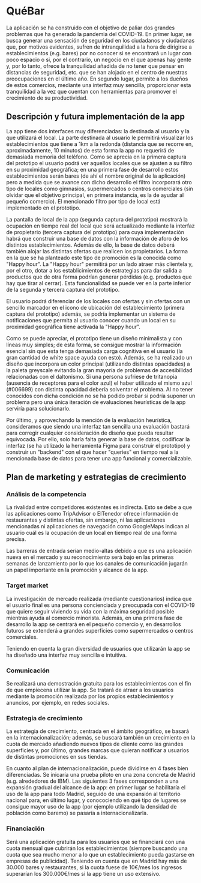 # QuéBar

La aplicación se ha construido con el objetivo de paliar dos grandes problemas que ha generado la pandemia del COVID-19. En primer lugar, se busca generar una sensación de seguridad en los ciudadanos y ciudadanas que, por motivos evidentes, sufren de intranquilidad a la hora de dirigirse a establecimientos (e.g. bares) por no conocer si se encontrará un lugar con poco espacio o si, por el contrario, un negocio en el que apenas hay gente y, por lo tanto, ofrece la tranquilidad añadida de no tener que pensar en distancias de seguridad, etc. que se han alojado en el centro de nuestras preocupaciones en el último año. En segundo lugar, permite a los dueños de estos comercios, mediante una interfaz muy sencilla, proporcionar esta tranquilidad a la vez que cuentan con herramientas para promover el crecimiento de su productividad.

## Descripción y futura implementación de la app

La app tiene dos interfaces muy diferenciadas: la destinada al usuario y la que utilizará el local. La parte destinada al usuario le permitirá visualizar los establecimientos que tiene a 1km a la redonda (distancia que se recorre en, aproximadamente, 10 minutos) de esta forma la app no requerirá de demasiada memoria del teléfono. Como se aprecia en la primera captura del prototipo el usuario podrá ver aquellos locales que se ajusten a su filtro en su proximidad geográfica; en una primera fase de desarrollo estos establecimientos serán bares (de ahí el nombre original de la aplicación) pero a medida que se avance con dicho desarrollo el filtro incorporará otro tipo de locales como gimnasios, supermercados o centros comerciales (sin olvidar que el objetivo principal, en primera instancia, es la de ayudar al pequeño comercio). El mencionado filtro por tipo de local está implementado en el prototipo.

La pantalla de local de la app (segunda captura del prototipo) mostrará la ocupación en tiempo real del local que será actualizado mediante la interfaz de propietario (tercera captura del prototipo) para cuya implementación habrá que construir una base de datos con la información de aforo de los distintos establecimientos. Además de ello, la base de datos deberá también alojar las distintas ofertas que realicen los propietarios. La forma en la que se ha planteado este tipo de promoción es la conocida como "Happy hour". La "Happy hour" permitirá por un lado atraer más clientela y, por el otro, dotar a los establicimientos de estrategias para dar salida a productos que de otra forma podrían generar pérdidas (e.g. productos que hay que tirar al cerrar). Esta funcionalidad se puede ver en la parte inferior de la segunda y tercera captura del prototipo.

El usuario podrá diferenciar de los locales con ofertas y sin ofertas con un sencillo marcador en el icono de ubicación del establecimiento (primera captura del prototipo) además, se podría implementar un sistema de notificaciones que permita al usuario conocer cuando un local en su proximidad geográfica tiene activada la "Happy hour".

Como se puede apreciar, el prototipo tiene un diseño minimalista y con líneas muy simples; de esta forma, se consigue mostrar la información esencial sin que esta tenga demasiada carga cognitiva en el usuario (la gran cantidad de white space ayuda con esto). Además, se ha realizado un diseño que incorpora un color principal (utilizando distintas opacidades) a la paleta greyscale evitando la gran mayoría de problemas de accesibilidad relacionadas con el daltonismo. Si una persona sufriese de tritanopia (ausencia de receptores para el color azul) el haber utilizado el mismo azul (#006699) con distinta opacidad debería solventar el problema. Al no tener conocidos con dicha condición no se ha podido probar si podría suponer un problema pero una única iteración de evaluaciones heurísticas de la app serviría para solucionarlo.

Por último, y aprovechando la mención de la evaluación heurística, consideramos que siendo una interfaz tan sencilla una evaluación bastará para corregir cualquier consideración de diseño que pueda resultar equivocada. Por ello, solo haría falta generar la base de datos, codificar la interfaz (se ha utilizado la herramienta Figma para construir el prototipo) y construir un "backend" con el que hacer "queries" en tiempo real a la mencionada base de datos para tener una app funcional y comercializable.

## Plan de marketing y estrategias de crecimiento

### Análisis de la competencia

La rivalidad entre competidores existentes es indirecta. Esto se debe a que las aplicaciones como TripAdvisor o ElTenedor ofrece información de restaurantes y distintas ofertas, sin embargo, ni las aplicaciones mencionadas ni aplicaciones de navegación como GoogleMaps indican al usuario cuál es la ocupación de un local en tiempo real de una forma precisa.

Las barreras de entrada serían medio-altas debido a que es una aplicación nueva en el mercado y su reconocimiento será bajo en las primeras semanas de lanzamiento por lo que los canales de comunicación jugarán un papel importante en la promoción y alcance de la app.

### Target market

La investigación de mercado realizada (mediante cuestionarios) indica que el usuario final es una persona concienciada y preocupada con el COVID-19 que quiere seguir viviendo su vida con la máxima seguridad posible mientras ayuda al comercio minorista. Además, en una primera fase de desarrollo la app se centrará en el pequeño comercio y, en desarrollos futuros se extenderá a grandes superficies como supermercados o centros comerciales.

Teniendo en cuenta la gran diversidad de usuarios que utilizarán la app se ha diseñado una interfaz muy sencilla e intuitiva.

### Comunicación

Se realizará una demostración gratuita para los establecimientos con el fin de que empiecena utilizar la app. Se tratará de atraer a los usuarios mediante la promoción realizada por los propios establecimientos y anuncios, por ejemplo, en redes sociales.

### Estrategia de crecimiento

La estrategia de crecimiento, centrada en el ámbito geográfico, se basará en la internacionalización; además, se buscará también un crecimiento en la cuota de mercado añadiendo nuevos tipos de cliente como las grandes superficies y, por último, grandes marcas que quieran notificar a usuarios de distintas promociones en sus tiendas.

En cuanto al plan de internacionalización, puede dividirse en 4 fases bien diferenciadas. Se inicaría una prueba piloto en una zona concreta de Madrid (e.g. alrededores de IBM). Las siguientes 3 fases corresponden a una expansión gradual del alcance de la app: en primer lugar se habilitaría el uso de la app para todo Madrid, seguido de una expansión al territorio nacional para, en último lugar, y conocociendo en qué tipo de lugares se consigue mayor uso de la app (por ejemplo utilizando la densidad de población como baremo) se pasaría a internacionalizarla.


### Financiación

Será una aplicación gratuita para los usuarios que se financiará con una cuota mensual que cubrirán los establecimientos (siempre buscando una cuota que sea mucho menor a lo que un establecimiento pueda gastarse en empresas de publicidad). Teniendo en cuenta que en Madrid hay más de 30.000 bares y restaurantes, si la cuota fuese de 10€/mes los ingresos superarían los 300.000€/mes si la app tiene un uso extensivo.
